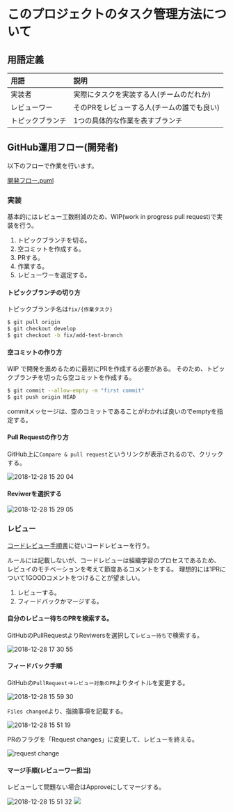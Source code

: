 # このプロジェクトのタスク管理方法について


## 用語定義

|用語          |説明                                                                                                                                      |
|:-------------|:-----------------------------------------------------------------------------------------------------------------------------------------|
|実装者        |実際にタスクを実装する人(チームのだれか)                                                                                                  |
|レビューワー  |そのPRをレビューする人(チームの誰でも良い)                                                                                                |
|トピックブランチ    |1つの具体的な作業を表すブランチ|

## GitHub運用フロー(開発者)

以下のフローで作業を行います。

[開発フロー.puml](開発フロー.puml)
<img src="./開発フロー.puml" alt="">

### 実装

基本的にはレビュー工数削減のため、WIP(work in progress pull request)で実装を行う。

1. トピックブランチを切る。
1. 空コミットを作成する。
1. PRする。
1. 作業する。
1. レビューワーを選定する。

#### トピックブランチの切り方

トピックブランチ名は`fix/{作業タスク}`

```bash
$ git pull origin
$ git checkout develop
$ git checkout -b fix/add-test-branch
```

#### 空コミットの作り方

WIP で開発を進めるために最初にPRを作成する必要がある。
そのため、トピックブランチを切ったら空コミットを作成する。

```bash
$ git commit --allow-empty -m "first commit"
$ git push origin HEAD
```

commitメッセージは、空のコミットであることがわかれば良いのでemptyを指定する。

#### Pull Requestの作り方

GitHub上に`Compare & pull request`というリンクが表示されるので、クリックする。

<img alt="2018-12-28 15 20 04" src="https://user-images.githubusercontent.com/17704892/50672585-7172fa00-101c-11e9-9330-6e2bf37e07c5.png">

#### Reviwerを選択する

<img alt="2018-12-28 15 29 05" src="https://user-images.githubusercontent.com/17704892/50505206-b1cef700-0ab5-11e9-89d2-f472135b7af4.png">


### レビュー

[コードレビュー手順書](5.コードレビューマニュアル.md)に従いコードレビューを行う。

ルールには記載しないが、コードレビューは組織学習のプロセスであるため、
レビュイのモチベーションを考えて節度あるコメントをする。
理想的には1PRについて1GOODコメントをつけることが望ましい。

1. レビューする。
1. フィードバックかマージする。

#### 自分のレビュー待ちのPRを検索する。

GitHubのPullRequestよりReviwersを選択して`レビュー待ち`で検索する。

<img alt="2018-12-28 17 30 55" src="https://user-images.githubusercontent.com/17704892/50508830-d8495e00-0ac6-11e9-81c6-b6b39736f1bf.png">

#### フィードバック手順

GitHubの`PullRequest`->`レビュー対象のPR`よりタイトルを変更する。

<img alt="2018-12-28 15 59 30" src="https://user-images.githubusercontent.com/17704892/50508543-ac79a880-0ac5-11e9-8d6c-b926c2a486a1.png">


`Files changed`より、指摘事項を記載する。

<img alt="2018-12-28 15 51 19" src="https://user-images.githubusercontent.com/17704892/50505787-e3958d00-0ab8-11e9-8f5b-07155137cc3f.png">

PRのフラグを「Request changes」に変更して、レビューを終える。

<img alt="request change" src="https://user-images.githubusercontent.com/17704892/50505881-50108c00-0ab9-11e9-8cea-8384fab2a732.png">

#### マージ手順(レビューワー担当)

レビューして問題ない場合はApproveにしてマージする。

<img alt="2018-12-28 15 51 32" src="https://user-images.githubusercontent.com/17704892/50508623-02e6e700-0ac6-11e9-8c62-8a3b6e898ec0.png">

<img src="https://user-images.githubusercontent.com/17704892/50671389-f78b4280-1014-11e9-85f3-0d9a7da42085.png">

